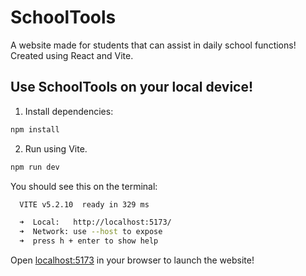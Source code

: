 # SchoolTools

A website made for students that can assist in daily school functions! Created using React and Vite.


## Use SchoolTools on your local device!

1. Install dependencies:
```sh
npm install
```

2. Run using Vite.
```sh
npm run dev
```

You should see this on the terminal:
```sh
  VITE v5.2.10  ready in 329 ms

  ➜  Local:   http://localhost:5173/
  ➜  Network: use --host to expose
  ➜  press h + enter to show help
```

Open [localhost:5173](http://localhost:5173/) in your browser to launch the website!

